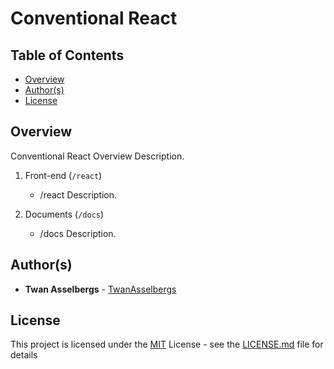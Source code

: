 # Conventional React


## Table of Contents

  - [Overview](#overview)
  - [Author(s)](#authors)
  - [License](#license)


## Overview

Conventional React Overview Description.

1. Front-end (`/react`)

   - /react Description.

2. Documents (`/docs`)

   - /docs Description.
     

## Author(s)

- **Twan Asselbergs** - [TwanAsselbergs](https://github.com/TwanAsselbergs)


## License

This project is licensed under the [MIT](LICENSE)
License - see the [LICENSE.md](LICENSE) file for
details
